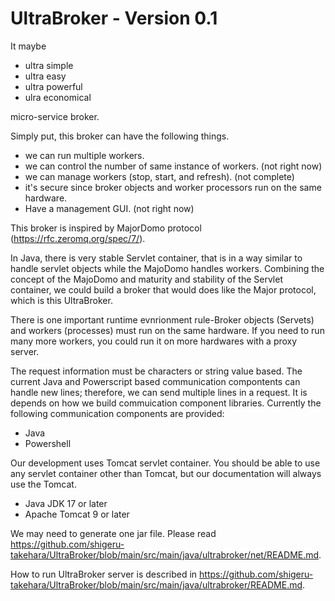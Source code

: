 # UltraBroker - Version 0.1
It maybe
 - ultra simple
 - ultra easy
 - ultra powerful
 - ulra economical
   
  micro-service broker.

Simply put, this broker can have the following things.
- we can run multiple workers. 
- we can control the number of same instance of workers. (not right now)
- we can manage workers (stop, start, and refresh). (not complete)
- it's secure since broker objects and worker processors run on the same hardware.
- Have a management GUI. (not right now)

This broker is inspired by MajorDomo protocol (https://rfc.zeromq.org/spec/7/). 

In Java, there is very stable Servlet container, that is in a way similar to handle servlet objects while the MajoDomo handles workers. Combining the concept of the MajoDomo and maturity and stability of the Servlet container, we could build a broker that would does like the Major protocol, which is this UltraBroker.

There is one important runtime evnrionment rule-Broker objects (Servets) and workers (processes) must run on the same hardware.
If you need to run many more workers, you could run it on more hardwares with a proxy server.

The request information must be characters or string value based. The current Java and Powerscript based communication compontents can handle new lines; therefore, we can send multiple lines in a request. It is depends on how we build commuication component libraries.
Currently the following communication components are provided:

- Java
- Powershell

Our development uses Tomcat servlet container. You should be able to use any servlet container other than Tomcat, but our documentation will always use the Tomcat.

- Java JDK 17 or later
- Apache Tomcat 9 or later
  
We may need to generate one jar file. Please read https://github.com/shigeru-takehara/UltraBroker/blob/main/src/main/java/ultrabroker/net/README.md.

How to run UltraBroker server is described in https://github.com/shigeru-takehara/UltraBroker/blob/main/src/main/java/ultrabroker/README.md.
